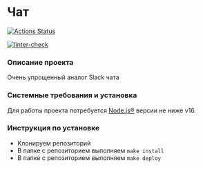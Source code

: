# Чат

[![Actions Status](https://github.com/Bosqy/frontend-project-12/workflows/hexlet-check/badge.svg)](https://github.com/Bosqy/frontend-project-12/actions)

[![linter-check](https://github.com/Bosqy/frontend-project-12/actions/workflows/linter-check.yml/badge.svg)](https://github.com/Bosqy/frontend-project-12/actions/workflows/linter-check.yml)

### Описание проекта

Очень упрощенный аналог Slack чата

### Системные требования и установка
Для работы проекта потребуется [Node.js®](https://nodejs.org/en/) версии не ниже v16.

### Инструкция по установке
* Клонируем репозиторий
* В папке с репозиторием выполняем `make install`
* В папке с репозиторием выполняем `make deploy`
